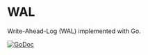 # WAL
Write-Ahead-Log (WAL) implemented with Go.

[![GoDoc](https://godoc.org/github.com/ulysseses/wal?status.svg)](https://godoc.org/github.com/ulysseses/wal)